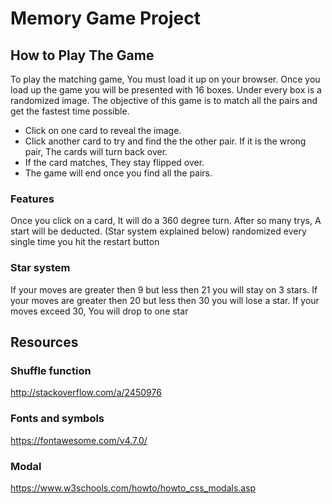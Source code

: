 # Memory Game Project

## How to Play The Game

To play the matching game, You must load it up on your browser.
Once you load up the game you will be presented with 16 boxes.
Under every box is a randomized image. The objective of this
game is to match all the pairs and get the fastest time possible.

 - Click on one card to reveal the image.
 - Click another card to try and find the the other pair. If it is the wrong pair, The cards will turn back over.
 - If the card matches, They stay flipped over.
 - The game will end once you find all the pairs.

### Features

 Once you click on a card, It will do a 360 degree turn.
 After so many trys, A start will be deducted. (Star system explained below)
 randomized every single time you hit the restart button


### Star system

If your moves are greater then 9 but less then 21 you will stay on 3 stars.
If your moves are greater then 20 but less then 30 you will lose a star.
If your moves exceed 30, You will drop to one star

## Resources

### Shuffle function
<http://stackoverflow.com/a/2450976>

### Fonts and symbols
<https://fontawesome.com/v4.7.0/>

### Modal
<https://www.w3schools.com/howto/howto_css_modals.asp>
